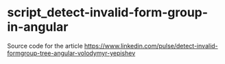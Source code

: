 # script_detect-invalid-form-group-in-angular

Source code for the article https://www.linkedin.com/pulse/detect-invalid-formgroup-tree-angular-volodymyr-yepishev
